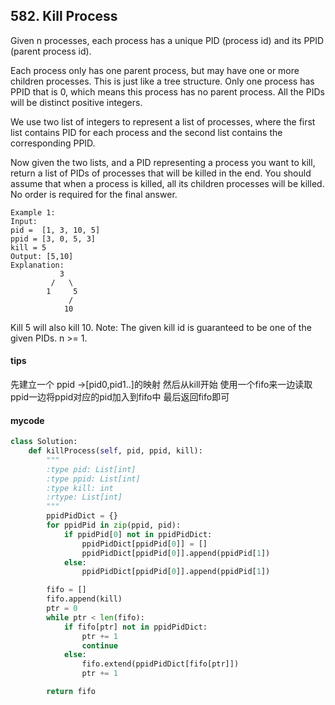 ## 582. Kill Process
Given n processes, each process has a unique PID (process id) and its PPID (parent process id).

Each process only has one parent process, but may have one or more children processes. This is just like a tree structure. Only one process has PPID that is 0, which means this process has no parent process. All the PIDs will be distinct positive integers.

We use two list of integers to represent a list of processes, where the first list contains PID for each process and the second list contains the corresponding PPID.

Now given the two lists, and a PID representing a process you want to kill, return a list of PIDs of processes that will be killed in the end. You should assume that when a process is killed, all its children processes will be killed. No order is required for the final answer.


```
Example 1:
Input: 
pid =  [1, 3, 10, 5]
ppid = [3, 0, 5, 3]
kill = 5
Output: [5,10]
Explanation: 
           3
         /   \
        1     5
             /
            10
```

Kill 5 will also kill 10.
Note:
The given kill id is guaranteed to be one of the given PIDs.
n >= 1.
#### tips
先建立一个 ppid ->[pid0,pid1..]的映射
然后从kill开始 使用一个fifo来一边读取ppid一边将ppid对应的pid加入到fifo中
最后返回fifo即可
#### mycode
```Python
class Solution:
    def killProcess(self, pid, ppid, kill):
        """
        :type pid: List[int]
        :type ppid: List[int]
        :type kill: int
        :rtype: List[int]
        """
        ppidPidDict = {}
        for ppidPid in zip(ppid, pid):
            if ppidPid[0] not in ppidPidDict:
                ppidPidDict[ppidPid[0]] = []
                ppidPidDict[ppidPid[0]].append(ppidPid[1])
            else:
                ppidPidDict[ppidPid[0]].append(ppidPid[1])

        fifo = []
        fifo.append(kill)
        ptr = 0
        while ptr < len(fifo):
            if fifo[ptr] not in ppidPidDict:
                ptr += 1
                continue
            else:
                fifo.extend(ppidPidDict[fifo[ptr]])
                ptr += 1

        return fifo
```
